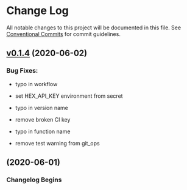 # Change Log

All notable changes to this project will be documented in this file.
See [Conventional Commits](Https://conventionalcommits.org) for commit guidelines.

<!-- changelog -->

## [v0.1.4](https://github.com/ash-project/ash/compare/0.1.3...v0.1.4) (2020-06-02)




### Bug Fixes:

* typo in workflow

* set HEX_API_KEY environment from secret

* typo in version name

* remove broken CI key

* typo in function name

* remove test warning from git_ops

## (2020-06-01)

### Changelog Begins
